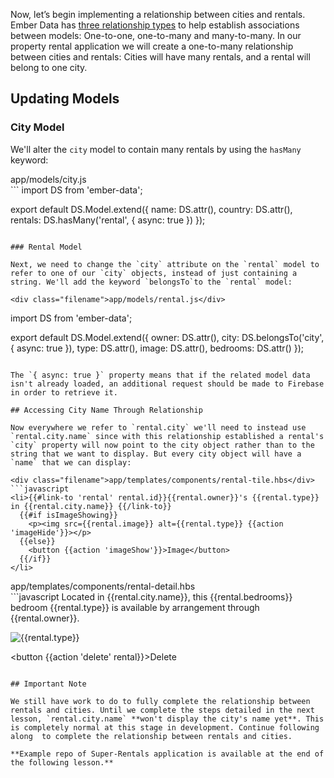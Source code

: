 Now, let’s begin implementing a relationship between cities and rentals.  Ember Data has [three relationship types](http://guides.emberjs.com/v2.0.0/models/defining-models/#toc_one-to-one) to help establish associations between models: One-to-one, one-to-many and many-to-many.  In our property rental application we will create a one-to-many relationship between cities and rentals: Cities will have many rentals, and a rental will belong to one city. 

## Updating Models

### City Model

We'll alter the `city` model to contain many rentals by using the `hasMany` keyword:

<div class="filename">app/models/city.js</div>
```
import DS from 'ember-data';

export default DS.Model.extend({
  name: DS.attr(),
  country: DS.attr(),
  rentals: DS.hasMany('rental', { async: true })
});
```

### Rental Model

Next, we need to change the `city` attribute on the `rental` model to refer to one of our `city` objects, instead of just containing a string. We'll add the keyword `belongsTo`to the `rental` model:

<div class="filename">app/models/rental.js</div>
```
import DS from 'ember-data';

export default DS.Model.extend({
  owner: DS.attr(),
  city: DS.belongsTo('city', { async: true }),
  type: DS.attr(),
  image: DS.attr(),
  bedrooms: DS.attr()
});
```

The `{ async: true }` property means that if the related model data isn't already loaded, an additional request should be made to Firebase in order to retrieve it. 

## Accessing City Name Through Relationship

Now everywhere we refer to `rental.city` we'll need to instead use `rental.city.name` since with this relationship established a rental's `city` property will now point to the city object rather than to the string that we want to display. But every city object will have a `name` that we can display:

<div class="filename">app/templates/components/rental-tile.hbs</div>
```javascript
<li>{{#link-to 'rental' rental.id}}{{rental.owner}}'s {{rental.type}} in {{rental.city.name}} {{/link-to}}
  {{#if isImageShowing}}
    <p><img src={{rental.image}} alt={{rental.type}} {{action 'imageHide'}}></p>
  {{else}}
    <button {{action 'imageShow'}}>Image</button>
  {{/if}}
</li>
```

<div class="filename">app/templates/components/rental-detail.hbs</div>
```javascript
Located in {{rental.city.name}}, this {{rental.bedrooms}} bedroom {{rental.type}} is
available by arrangement through {{rental.owner}}.
<br>
<p><img src={{rental.image}} alt={{rental.type}}></p>

<button {{action 'delete' rental}}>Delete</button>
```

## Important Note

We still have work to do to fully complete the relationship between rentals and cities. Until we complete the steps detailed in the next lesson, `rental.city.name` **won't display the city's name yet**. This is completely normal at this stage in development. Continue following along  to complete the relationship between rentals and cities. 

**Example repo of Super-Rentals application is available at the end of the following lesson.**
